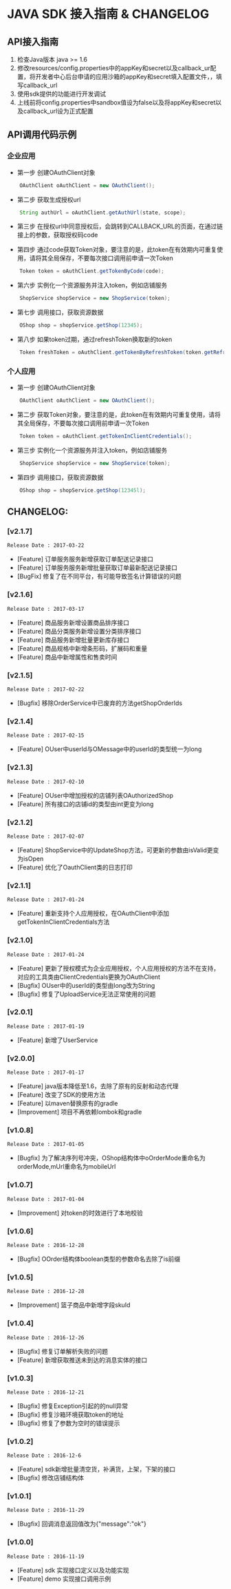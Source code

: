 # JAVA SDK 接入指南 & CHANGELOG

## API接入指南
  1. 检查Java版本 java >= 1.6
  2. 修改resources/config.properties中的appKey和secret以及callback_ur配置，将开发者中心后台申请的应用沙箱的appKey和secret填入配置文件，，填写callback_url
  3. 使用sdk提供的功能进行开发调试
  4. 上线前将config.properties中sandbox值设为false以及将appKey和secret以及callback_url设为正式配置

## API调用代码示例

### 企业应用

  - 第一步 创建OAuthClient对象

```java
    OAuthClient oAuthClient = new OAuthClient();
```

  - 第二步 获取生成授权url

```java
    String authUrl = oAuthClient.getAuthUrl(state, scope);
```

  - 第三步 在授权url中同意授权后，会跳转到CALLBACK_URL的页面，在通过链接上的参数，获取授权码code

  - 第四步 通过code获取Token对象，要注意的是，此token在有效期内可重复使用，请将其全局保存，不要每次接口调用前申请一次Token

```java
    Token token = oAuthClient.getTokenByCode(code);
```

  - 第六步 实例化一个资源服务并注入token，例如店铺服务

```java
    ShopService shopService = new ShopService(token);
```
 
  - 第七步 调用接口，获取资源数据

```java
    OShop shop = shopService.getShop(12345);
```

  - 第八步 如果token过期，通过refreshToken换取新的token

```java
    Token freshToken = oAuthClient.getTokenByRefreshToken(token.getRefreshToken(), scope);
```

### 个人应用

  - 第一步 创建OAuthClient对象

```java
    OAuthClient oAuthClient = new OAuthClient();
```

  - 第二步 获取Token对象，要注意的是，此token在有效期内可重复使用，请将其全局保存，不要每次接口调用前申请一次Token

```java
    Token token = oAuthClient.getTokenInClientCredentials();
```

  - 第三步 实例化一个资源服务并注入token，例如店铺服务

```java
    ShopService shopService = new ShopService(token);
```

  - 第四步 调用接口，获取资源数据

```java
    OShop shop = shopService.getShop(12345l);
```

## CHANGELOG:

### [v2.1.7]

    Release Date : 2017-03-22

- [Feature] 订单服务服务新增获取订单配送记录接口
- [Feature] 订单服务服务新增批量获取订单最新配送记录接口
- [BugFix] 修复了在不同平台，有可能导致签名计算错误的问题

### [v2.1.6]

    Release Date : 2017-03-17

- [Feature] 商品服务新增设置商品排序接口
- [Feature] 商品分类服务新增设置分类排序接口
- [Feature] 商品服务新增批量更新库存接口
- [Feature] 商品规格中新增条形码，扩展码和重量
- [Feature] 商品中新增属性和售卖时间

### [v2.1.5]

    Release Date : 2017-02-22

- [Bugfix] 移除OrderService中已废弃的方法getShopOrderIds

### [v2.1.4]

    Release Date : 2017-02-15

- [Feature] OUser中userId与OMessage中的userId的类型统一为long

### [v2.1.3]

    Release Date : 2017-02-10

- [Feature] OUser中增加授权的店铺列表OAuthorizedShop
- [Feature] 所有接口的店铺id的类型由int更变为long

### [v2.1.2]

    Release Date : 2017-02-07

- [Feature] ShopService中的UpdateShop方法，可更新的参数由isValid更变为isOpen
- [Feature] 优化了OauthClient类的日志打印

### [v2.1.1]

    Release Date : 2017-01-24

- [Feature] 重新支持个人应用授权，在OAuthClient中添加getTokenInClientCredentials方法

### [v2.1.0]

    Release Date : 2017-01-24

- [Feature] 更新了授权模式为企业应用授权，个人应用授权的方法不在支持，对应的工具类由ClientCredentials更换为OAuthClient
- [Bugfix] OUser中的userId的类型由long改为String
- [Bugfix] 修复了UploadService无法正常使用的问题

### [v2.0.1]

    Release Date : 2017-01-19

- [Feature] 新增了UserService

### [v2.0.0]

    Release Date : 2017-01-17

- [Feature] java版本降低至1.6，去除了原有的反射和动态代理
- [Feature] 改变了SDK的使用方法
- [Feature] 以maven替换原有的gradle
- [Improvement] 项目不再依赖lombok和gradle

### [v1.0.8]

    Release Date : 2017-01-05

- [Bugfix] 为了解决序列号冲突，OShop结构体中oOrderMode重命名为orderMode,mUrl重命名为mobileUrl

### [v1.0.7]

    Release Date : 2017-01-04

- [Improvement] 对token的时效进行了本地校验

### [v1.0.6]

    Release Date : 2016-12-28

- [Bugfix] OOrder结构体boolean类型的参数命名去除了is前缀

### [v1.0.5]

    Release Date : 2016-12-28

- [Improvement] 篮子商品中新增字段skuId

### [v1.0.4]

    Release Date : 2016-12-26

- [Bugfix] 修复订单解析失败的问题
- [Feature] 新增获取推送未到达的消息实体的接口

### [v1.0.3]

    Release Date : 2016-12-21

- [Bugfix] 修复Exception引起的的null异常
- [Bugfix] 修复沙箱环境获取token的地址
- [Bugfix] 修复了参数为空时的错误提示

### [v1.0.2]

    Release Date : 2016-12-6

- [Feature] sdk新增批量清空货，补满货，上架，下架的接口
- [Bugfix] 修改店铺结构体

### [v1.0.1]

    Release Date : 2016-11-29

- [Bugfix] 回调消息返回值改为{"message":"ok"}
  
### [v1.0.0]

    Release Date : 2016-11-19

- [Feature] sdk 实现接口定义以及功能实现
- [Feature] demo 实现接口调用示例
